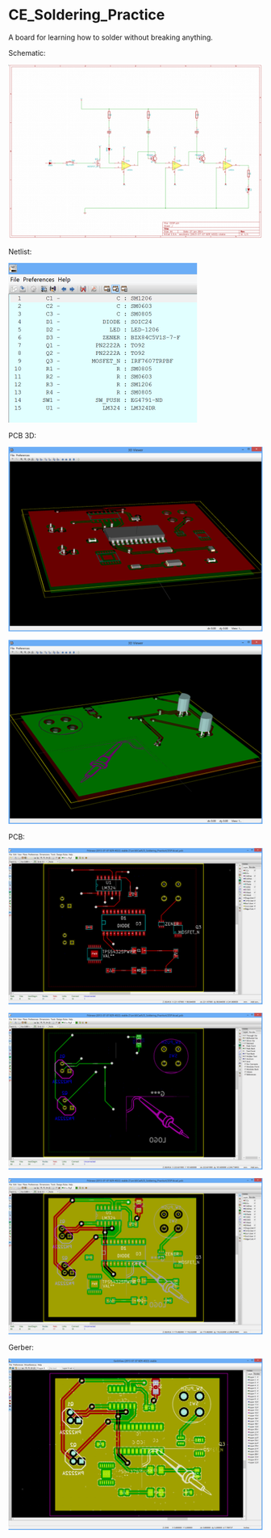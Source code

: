 CE_Soldering_Practice
=====================

A board for learning how to solder without breaking anything.


Schematic:

![Schematic](Images/Schematic.png "Schematic")

Netlist:

![Netlist](Images/Netlist.png "Netlist")

PCB 3D:

![PCB 3D Front](Images/PCB-3D-front.png "PCB 3D Front")

![PCB 3D Back](Images/PCB-3D-back.png "PCB 3D Back")

PCB:

![PCB Front](Images/PCB-front.png "PCB Front")

![PCB Back](Images/PCB-back.png "PCB Back")

![PCB All](Images/PCB-all.png "PCB All")

Gerber:

![Gerber](Images/Gerber.png "Gerber")
